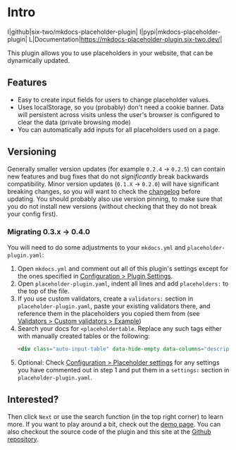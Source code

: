 # Intro

I|github|six-two/mkdocs-placeholder-plugin|
I|pypi|mkdocs-placeholder-plugin|
L|Documentation|https://mkdocs-placeholder-plugin.six-two.dev/|

This plugin allows you to use placeholders in your website, that can be dynamically updated.

## Features

- Easy to create input fields for users to change placeholder values.
- Uses localStorage, so you (probably) don't need a cookie banner. Data will persistent across visits unless the user's browser is configured to clear the data (private browsing mode)
- You can automatically add inputs for all placeholders used on a page.


## Versioning

Generally smaller version updates (for example `0.2.4` -> `0.2.5`) can contain new features and bug fixes that do not *significantly* break backwards compatibility.
Minor version updates (`0.1.X` -> `0.2.0`) will have significant breaking changes, so you will want to check the [changelog](https://github.com/six-two/mkdocs-placeholder-plugin#notable-changes) before updating.
You should probably also use version pinning, to make sure that you do not install new versions (without checking that they do not break your config first).

### Migrating 0.3.x -> 0.4.0

You will need to do some adjustments to your `mkdocs.yml` and `placeholder-plugin.yaml`:

1. Open `mkdocs.yml` and comment out all of this plugin's settings except for the ones specified in [Configuration > Plugin Settings](./configuration.md#plugin-settings).
2. Open `placeholder-plugin.yaml`, indent all lines and add `placeholders:` to the top of the file.
3. If you use custom validators, create a `validators:` section in `placeholder-plugin.yaml`, paste your existing validators there, and reference them in the placeholders you copied them from (see [Validators > Custom validators > Example](./validators.md#example_1))
4. Search your docs for `<placeholdertable`.
    Replace any such tags either with manually created tables or the following:
    ```html
    <div class="auto-input-table" data-hide-empty data-columns="description-or-name,input"></div>
    ```
5. Optional: Check [Configuration > Placeholder settings](./configuration.md#placeholder-settings) for any settings you have commented out in step 1 and put them in a `settings:` section in `placeholder-plugin.yaml`.

## Interested?

Then click `Next` or use the search function (in the top right corner) to learn more.
If you want to play around a bit, check out the [demo page](demo.md).
You can also checkout the source code of the plugin and this site at the [Github repository](https://github.com/six-two/mkdocs-placeholder-plugin).
